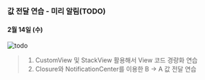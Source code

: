### 값 전달 연습 - 미리 알림(TODO)

#### 2월 14일 (수)
![todo](https://github.com/Jin0331/TODO-Project/assets/42958809/d14afbb9-1fb7-468e-9df1-773c187e162b)

> 1. CustomView 및 StackView 활용해서 View 코드 경량화 연습
> 2. Closure와 NotificationCenter를 이용한 B -> A 값 전달 연습
